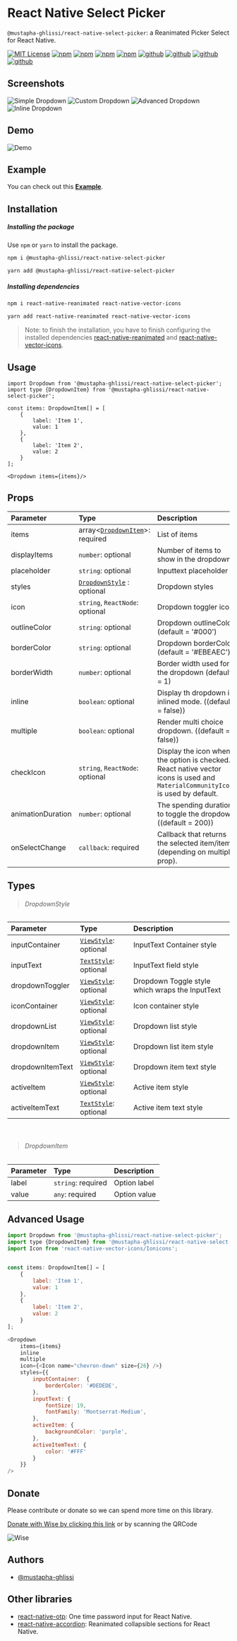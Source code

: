 
# React Native Select Picker 
`@mustapha-ghlissi/react-native-select-picker`: a Reanimated Picker Select for React Native.

[![MIT License](https://img.shields.io/badge/License-MIT-green.svg)](https://choosealicense.com/licenses/mit/)
[![npm](https://img.shields.io/npm/v/@mustapha-ghlissi/react-native-select-picker.svg)](https://www.npmjs.com/package/@mustapha-ghlissi/react-native-select-picker)
[![npm](https://img.shields.io/npm/unpacked-size/react-native-picker-select)](https://www.npmjs.com/package/@mustapha-ghlissi/react-native-select-picker)
[![npm](https://img.shields.io/npms-io/maintenance-score/react-native-select-picker)](https://www.npmjs.com/package/@mustapha-ghlissi/react-native-select-picker)
[![npm](https://img.shields.io/npm/dm/@mustapha-ghlissi/react-native-select-picker.svg)](https://www.npmjs.com/package/@mustapha-ghlissi/react-native-select-picker)
[![github](https://img.shields.io/github/v/release/mustapha-ghlissi/react-native-select-picker)](https://www.npmjs.com/package/@mustapha-ghlissi/react-native-select-picker)
[![github](https://img.shields.io/github/actions/workflow/status/mustapha-ghlissi/react-native-select-picker/release.yml)](https://www.npmjs.com/package/@mustapha-ghlissi/react-native-select-picker)
[![github](https://img.shields.io/github/contributors/mustapha-ghlissi/react-native-select-picker)](https://www.npmjs.com/package/@mustapha-ghlissi/react-native-select-picker)
[![github](https://img.shields.io/github/release-date/mustapha-ghlissi/react-native-select-picker)](https://www.npmjs.com/package/@mustapha-ghlissi/react-native-select-picker)

## Screenshots
![Simple Dropdown](./screenshots/screen-1.jpg)
![Custom Dropdown](./screenshots/screen-2.jpg)
![Advanced Dropdown](./screenshots/screen-3.jpg)
![Inline Dropdown](./screenshots/screen-4.jpg)

## Demo
![Demo](./demo/demo.gif)

## Example
You can check out this [<u><b>Example</b></u>](./Example/).

## Installation
##### Installing the package
Use `npm` or `yarn` to install the package.

```bash
npm i @mustapha-ghlissi/react-native-select-picker
```

```bash
yarn add @mustapha-ghlissi/react-native-select-picker
```

##### Installing dependencies
```bash
npm i react-native-reanimated react-native-vector-icons
```

```bash
yarn add react-native-reanimated react-native-vector-icons
```

> Note: to finish the installation, you have to finish configuring the installed dependencies [react-native-reanimated](https://docs.swmansion.com/react-native-reanimated/docs/fundamentals/getting-started/) and [react-native-vector-icons](https://github.com/oblador/react-native-vector-icons).

## Usage
``` tsx
import Dropdown from '@mustapha-ghlissi/react-native-select-picker';
import type {DropdownItem} from '@mustapha-ghlissi/react-native-select-picker';

const items: DropdownItem[] = [
    {
        label: 'Item 1',        
        value: 1
    },
    {
        label: 'Item 2',
        value: 2
    }
];

<Dropdown items={items}/>
``` 

## Props
| Parameter | Type     | Description                |
| :-------- | :------- | :------------------------- |
| items | array<[`DropdownItem`](#dropdown-item)>: required | List of items |
| displayItems | `number`: optional | Number of items to show in the dropdown |
| placeholder | `string`: optional | Inputtext placeholder |
| styles | [`DropdownStyle`](#dropdown-style) : optional | Dropdown styles |
| icon | `string`, `ReactNode`: optional | Dropdown toggler icon |
| outlineColor | `string`: optional | Dropdown outlineColor (default = '#000') |
| borderColor | `string`: optional | Dropdown borderColor (default = '#EBEAEC') |
| borderWidth | `number`: optional | Border width used for the dropdown (default = 1) |
| inline | `boolean`: optional | Display th dropdown in inlined mode. ((default = false)) |
| multiple | `boolean`: optional | Render multi choice dropdown. ((default = false)) |
| checkIcon | `string`, `ReactNode`: optional | Display the icon when the option is checked. React native vector icons is used and `MaterialCommunityIcons` is used by default. |
| animationDuration | `number`: optional | The spending duration to toggle the dropdown. ((default = 200)) |
| onSelectChange | `callback`: required | Callback that returns the selected item/items (depending on multiple prop). |

## Types
>  ###### DropdownStyle
| Parameter | Type     | Description |
| :-------- | :------- | :------- |
| inputContainer | [`ViewStyle`](https://reactnative.dev/docs/view-style-props): optional | InputText Container style |
| inputText | [`TextStyle`](https://reactnative.dev/docs/text-style-props): optional | InputText field style |
| dropdownToggler | [`ViewStyle`](https://reactnative.dev/docs/view-style-props): optional | Dropdown Toggle style which wraps the InputText |
| iconContainer | [`ViewStyle`](https://reactnative.dev/docs/view-style-props): optional | Icon container style |
| dropdownList | [`ViewStyle`](https://reactnative.dev/docs/view-style-props): optional | Dropdown list style |
| dropdownItem | [`ViewStyle`](https://reactnative.dev/docs/view-style-props): optional | Dropdown list item style |
| dropdownItemText | [`ViewStyle`](https://reactnative.dev/docs/view-style-props): optional | Dropdown item text style |
| activeItem | [`ViewStyle`](https://reactnative.dev/docs/view-style-props): optional | Active item style |
| activeItemText | [`TextStyle`](https://reactnative.dev/docs/text-style-props): optional | Active item text style |

<br />

> ###### DropdownItem

| Parameter | Type     | Description                |
| :-------- | :------- | :------------------------- |
| label | `string`: required | Option label |
| value | `any`: required | Option value |

## Advanced Usage

``` js
import Dropdown from '@mustapha-ghlissi/react-native-select-picker';
import type {DropdownItem} from '@mustapha-ghlissi/react-native-select-picker';
import Icon from 'react-native-vector-icons/Ionicons';


const items: DropdownItem[] = [
    {
        label: 'Item 1',        
        value: 1
    },
    {
        label: 'Item 2',
        value: 2
    }
];

<Dropdown 
    items={items}
    inline
    multiple
    icon={<Icon name="chevron-down" size={26} />}
    styles={{
        inputContainer:  {
            borderColor: '#DEDEDE',
        },
        inputText: {
            fontSize: 19,
            fontFamily: 'Montserrat-Medium',
        },
        activeItem: {
            backgroundColor: 'purple',
        },
        activeItemText: {
            color: '#FFF'
        }
    }}
/>
``` 

## Donate
<p>Please contribute or donate so we can spend more time on this library.</p>

[Donate with Wise by clicking this link](https://wise.com/pay/me/mustaphag6) or by scanning the QRCode
<br />

![Wise](./donate/wise.png)

## Authors
- [@mustapha-ghlissi](https://www.linkedin.com/in/mustapha-ghlissi)

## Other libraries
- [react-native-otp](https://github.com/mustapha-ghlissi/react-native-otp): One time password input for React Native.
- [react-native-accordion](https://github.com/mustapha-ghlissi/react-native-select-picker): Reanimated collapsible sections for React Native.